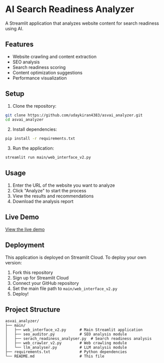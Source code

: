 # AI Search Readiness Analyzer

A Streamlit application that analyzes website content for search readiness using AI.

## Features

- Website crawling and content extraction
- SEO analysis
- Search readiness scoring
- Content optimization suggestions
- Performance visualization

## Setup

1. Clone the repository:
```bash
git clone https://github.com/udaykiran4383/asvai_analyzer.git
cd asvai_analyzer
```

2. Install dependencies:
```bash
pip install -r requirements.txt
```

3. Run the application:
```bash
streamlit run main/web_interface_v2.py
```

## Usage

1. Enter the URL of the website you want to analyze
2. Click "Analyze" to start the process
3. View the results and recommendations
4. Download the analysis report

## Live Demo

[View the live demo](https://asvai-analyzer.streamlit.app)

## Deployment

This application is deployed on Streamlit Cloud. To deploy your own version:

1. Fork this repository
2. Sign up for Streamlit Cloud
3. Connect your GitHub repository
4. Set the main file path to `main/web_interface_v2.py`
5. Deploy!

## Project Structure

```
asvai_analyzer/
├── main/
│   ├── web_interface_v2.py      # Main Streamlit application
│   ├── seo_auditor.py           # SEO analysis module
│   ├── serach_readiness_analyser.py  # Search readiness analysis
│   ├── web_crawler_v2.py        # Web crawling module
│   └── llm_analyser.py          # LLM analysis module
├── requirements.txt             # Python dependencies
└── README.md                    # This file
```
